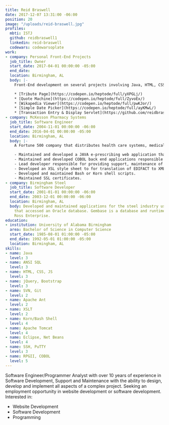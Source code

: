 ```yaml
---
title: Reid Braswell
date: 2017-12-07 13:31:00 -06:00
position: 20
image: "/uploads/reid-braswell.jpg"
profiles:
  mbti: ISTJ
  github: reidbraswell1
  linkedin: reid-braswell
  codewars: codewarsoplate
work:
- company: Personal Front-End Projects
  job_title: Owner
  start_date: 2017-04-01 00:00:00 -05:00
  end_date: 
  location: Birmingham, AL
  body: |-
    Front-End development on several projects involving Java, HTML, CSS, JavaScript, jQuery, and Bootstrap:

    * [Tribute Page](https://codepen.io/heptode/full/yXPGLj/)
    * [Quote Machine](https://codepen.io/heptode/full/ZyvoEx/)
    * [Wikapedia Viewer](https://codepen.io/heptode/full/pwKJor/)
    * [Simple Date Picker](https://codepen.io/heptode/full/ayKMwL/)
    * [Transaction Entry & Display Servlet](https://github.com/reidbraswell1/WebApplication2)
- company: McKesson Pharmacy Systems
  job_title: Software Engineer
  start_date: 2004-11-01 00:00:00 -06:00
  end_date: 2016-04-01 00:00:00 -05:00
  location: Birmingham, AL
  body: |-
    A Fortune 500 company that distributes health care systems, medical supplies, and pharmaceutical products with more than 65,000 employees and $190 Billion in annual revenue:

    - Maintained and developed a JAVA e-prescribing web application that enabled pharmacies to send and receive electronic prescriptions through the Sure Scripts network.  All messages were base-64 encoded EDIFACT wrapped in XML sent via a secure SSL connection.
    - Maintained and developed COBOL back end applications responsible for parsing, formatting and displaying the EDIFACT e-prescribing message.
    - Lead developer responsible for providing support, maintenance of PIHOST  a Java application that facilitated the digital signing and archiving of controlled substance e-prescribing prescription information into a MYSQL database via JPA.
    - Developed an XSL style sheet to for translation of EDIFACT to XML and XML to EDIFACT.
    - Developed and maintained Bash or Korn shell scripts.
    - Maintained SSL certificates.
- company: Birmingham Steel
  job_title: Software Developer
  start_date: 2001-01-01 00:00:00 -06:00
  end_date: 2003-12-01 00:00:00 -06:00
  location: Birmingham, AL
  body: Developed and maintained applications for the steel industry using Gembase
    that accessed an Oracle database. Gembase is a database and runtime engine from
    Ross Enterprise.
education:
- institution: University of Alabama Birmingham
  area: Bachelor of Science in Computer Science
  start_date: 1985-08-01 01:00:00 -05:00
  end_date: 1992-05-01 01:00:00 -05:00
  location: Birmingham, AL
skills:
- name: Java
  level: 3
- name: ANSI SQL
  level: 3
- name: HTML, CSS, JS
  level: 3
- name: jQuery, Bootstrap
  level: 3
- name: SVN, Git
  level: 2
- name: Apache Ant
  level: 2
- name: XSLT
  level: 2
- name: Korn/Bash Shell
  level: 4
- name: Apache Tomcat
  level: 4
- name: Eclipse, Net Beans
  level: 4
- name: SSH, PuTTY
  level: 3
- name: RPGII, COBOL
  level: 5
---
```


Software Engineer/Programmer Analyst with over 10 years of experience in Software Development, Support and Maintenance with the ability to design, develop and implement all aspects of a complex project. Seeking an employment opportunity in website development or software development. Interested in:

- Website Development
- Software Development
- Programming